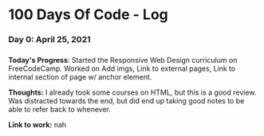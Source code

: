 # 100 Days Of Code - Log

### Day 0: April 25, 2021 
##### 

**Today's Progress**: Started the Responsive Web Design curriculum on FreeCodeCamp. Worked on Add imgs, Link to external pages, Link to internal section of page w/ anchor element.

**Thoughts:** I already took some courses on HTML, but this is a good review. Was distracted towards the end, but did end up taking good notes to be able to refer back to whenever.

**Link to work:** nah

